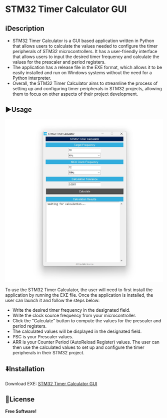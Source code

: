 # STM32 Timer Calculator GUI 

## ℹ️Description
- STM32 Timer Calculator is a GUI based application written in Python that allows users to calculate the values needed to configure the timer peripherals of STM32 microcontrollers. It has a user-friendly interface that allows users to input the desired timer frequency and calculate the values for the prescaler and period registers.
- The application has a release file in the EXE format, which allows it to be easily installed and run on Windows systems without the need for a Python interpreter.
- Overall, the STM32 Timer Calculator aims to streamline the process of setting up and configuring timer peripherals in STM32 projects, allowing them to focus on other aspects of their project development.
                    
## ▶️Usage 
<p align="center">
  <img src="https://github.com/orkunza/STM32_Timer_Calculator_GUI/blob/main/app.png" width="504" height="519">
</p>

To use the STM32 Timer Calculator, the user will need to first install the application by running the EXE file. Once the application is installed, the user can launch it and follow the steps below:

- Write the desired timer frequency in the designated field. 
- Write the clock source frequency from your microcontroller.
- Click the "Calculate" button to compute the values for the prescaler and period registers.
- The calculated values will be displayed in the designated field.
- PSC is your Prescaler values.
- ARR is your Counter Period (AutoReload Register) values.
The user can then use the calculated values to set up and configure the timer peripherals in their STM32 project.

## ⬇️Installation
Download EXE: [STM32 Timer Calculator GUI](https://github.com/orkunza/STM32_Timer_Calculator_GUI/releases/tag/v0.1)


## 📜License

**Free Software!**

